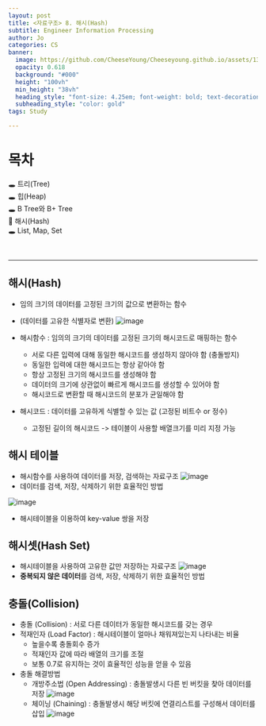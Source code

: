 ```yaml
---
layout: post
title: <자료구조> 8. 해시(Hash)
subtitle: Engineer Information Processing
author: Jo
categories: CS
banner:
  image: https://github.com/CheeseYoung/Cheeseyoung.github.io/assets/132384527/7158e4af-c08e-4639-9986-0c29e18f7973
  opacity: 0.618
  background: "#000"
  height: "100vh"
  min_height: "38vh"
  heading_style: "font-size: 4.25em; font-weight: bold; text-decoration: underline"
  subheading_style: "color: gold"
tags: Study

---
```


# 목차
🕳 트리(Tree) <br>
🕳 힙(Heap) <br>
🕳 B Tree와 B+ Tree <br>
📌 해시(Hash)<br>
🕳 List, Map, Set <br>

<br>
<hr>

## 해시(Hash)
- 임의 크기의 데이터를 고정된 크기의 값으로 변환하는 함수
- (데이터를 고유한 식별자로 변환)
![image](https://github.com/CheeseYoung/Cheeseyoung.github.io/assets/132384527/7158e4af-c08e-4639-9986-0c29e18f7973)

- 해시함수 : 임의의 크기의 데이터를 고정된 크기의 해시코드로 매핑하는 함수
  - 서로 다른 입력에 대해 동일한 해시코드를 생성하지 않아야 함 (충돌방지)
  - 동일한 입력에 대한 해시코드는 항상 같아야 함
  - 항상 고정된 크기의 해시코드를 생성해야 함
  - 데이터의 크기에 상관없이 빠르게 해시코드를 생성할 수 있어야 함
  - 해시코드로 변환할 때 해시코드의 분포가 균일해야 함
- 해시코드 : 데이터를 고유하게 식별할 수 있는 값 (고정된 비트수 or 정수)
  - 고정된 길이의 해시코드 -> 테이블이 사용할 배열크기를 미리 지정 가능

## 해시 테이블
- 해시함수를 사용하여 데이터를 저장, 검색하는 자료구조
![image](https://github.com/CheeseYoung/Cheeseyoung.github.io/assets/132384527/8f19c966-a75b-4adb-ace9-67cb5aff6474)
- 데이터를 검색, 저장, 삭제하기 위한 효율적인 방법

![image](https://github.com/CheeseYoung/Cheeseyoung.github.io/assets/132384527/6fd6badd-b1bb-4cc4-b392-3df8e22ba7d9)
- 해시테이블을 이용하여 key-value 쌍을 저장

## 해시셋(Hash Set)
- 해시테이블을 사용하여 고유한 값만 저장하는 자료구조
![image](https://github.com/CheeseYoung/Cheeseyoung.github.io/assets/132384527/115f980d-dea3-4250-85de-c9ddf6d79ee1)
- <b>중복되지 않은 데이터</b>를 검색, 저장, 삭제하기 위한 효율적인 방법

## 충돌(Collision)
- 충돌 (Collision) : 서로 다른 데이터가 동일한 해시코드를 갖는 경우
- 적재인자 (Load Factor) : 해시테이블이 얼마나 채워져있는지 나타내는 비율
  - 높을수록 충돌회수 증가
  - 적재인자 값에 따라 배열의 크기를 조절
  - 보통 0.7로 유지하는 것이 효율적인 성능을 얻을 수 있음
- 충돌 해결방법
  - 개방주소법 (Open Addressing) : 충돌발생시 다른 빈 버킷을 찾아 데이터를 저장
    ![image](https://github.com/CheeseYoung/Cheeseyoung.github.io/assets/132384527/0223295e-3efa-4a9d-8aee-591fcb20cded)
  - 체이닝 (Chaining) : 충돌발생시 해당 버킷에 연결리스트를 구성해서 데이터를 삽입
    ![image](https://github.com/CheeseYoung/Cheeseyoung.github.io/assets/132384527/da36cfbc-18d9-456d-aeec-757653710f68)



















